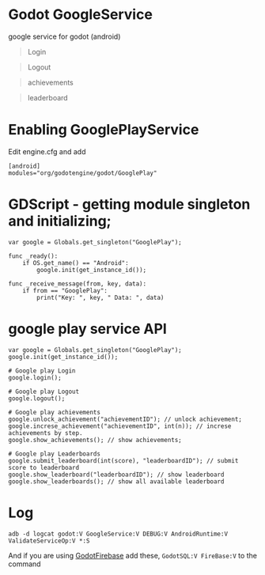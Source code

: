 


# Godot GoogleService

google service for godot (android)

> Login

> Logout

> achievements

> leaderboard

# Enabling GooglePlayService
Edit engine.cfg and add
```
[android]
modules="org/godotengine/godot/GooglePlay"
```

# GDScript - getting module singleton and initializing;
```
var google = Globals.get_singleton("GooglePlay");

func _ready():
	if OS.get_name() == "Android":
		google.init(get_instance_id());

func _receive_message(from, key, data):
	if from == "GooglePlay":
		print("Key: ", key, " Data: ", data)

```

# google play service API
```
var google = Globals.get_singleton("GooglePlay");
google.init(get_instance_id());

# Google play Login
google.login();

# Google play Logout
google.logout();

# Google play achievements
google.unlock_achievement("achievementID"); // unlock achievement;
google.increse_achievement("achievementID", int(n)); // increse achievements by step.
google.show_achievements(); // show achievements;

# Google play Leaderboards
google.submit_leaderboard(int(score), "leaderboardID"); // submit score to leaderboard
google.show_leaderboard("leaderboardID"); // show leaderboard
google.show_leaderboards(); // show all available leaderboard

```

# Log
```
adb -d logcat godot:V GoogleService:V DEBUG:V AndroidRuntime:V ValidateServiceOp:V *:S
```

And if you are using [GodotFirebase](http://github.com/FrogSquare/GodotFireBase) add these, `GodotSQL:V FireBase:V` to the command
